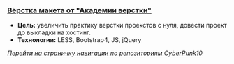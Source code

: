 ### [Вёрстка макета от "Академии верстки"](https://cyberpunk10.github.io/Glo-Academy "Перейти на сайт")
  - **Цель:** увеличить практику верстки проекстов с нуля, довести проект до выкладки на хостинг.
  - **Технологии:** LESS, Bootstrap4, JS, jQuery


_[Перейти на страничку навигации по репозиториям CyberPunk10](https://cyberpunk10.github.io/gitNavigation "Перейти на страничку навигации")_
